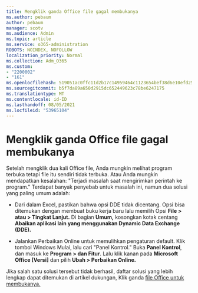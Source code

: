 ```yaml
---
title: Mengklik ganda Office file gagal membukanya
ms.author: pebaum
author: pebaum
manager: scotv
ms.audience: Admin
ms.topic: article
ms.service: o365-administration
ROBOTS: NOINDEX, NOFOLLOW
localization_priority: Normal
ms.collection: Adm_O365
ms.custom:
- "2200002"
- "161"
ms.openlocfilehash: 519051ac0ffc11d2b17c14959464c1123654bef38d6e10efd252b4ff3d8bbc1b
ms.sourcegitcommit: b5f7da89a650d2915dc652449623c78be6247175
ms.translationtype: MT
ms.contentlocale: id-ID
ms.lasthandoff: 08/05/2021
ms.locfileid: "53965104"
---
```

# <a name="double-clicking-an-office-file-fails-to-open-it"></a>Mengklik ganda Office file gagal membukanya

Setelah mengklik dua kali Office file, Anda mungkin melihat program terbuka tetapi file itu sendiri tidak terbuka. Atau Anda mungkin mendapatkan kesalahan: "Terjadi masalah saat mengirimkan perintah ke program." Terdapat banyak penyebab untuk masalah ini, namun dua solusi yang paling umum adalah:

- Dari dalam Excel, pastikan bahwa opsi DDE tidak dicentang. Opsi bisa ditemukan dengan membuat buku kerja baru lalu memilih Opsi **File > atau > Tingkat Lanjut.** Di bagian **Umum,** kosongkan kotak centang **Abaikan aplikasi lain yang menggunakan Dynamic Data Exchange (DDE).**

- Jalankan Perbaikan Online untuk memulihkan pengaturan default. Klik tombol Windows Mulai, lalu cari "Panel Kontrol." Buka **Panel Kontrol**, dan masuk ke **Program > dan Fitur**. Lalu klik kanan pada **Microsoft Office [Versi]** dan pilih **Ubah > Perbaikan Online.**

Jika salah satu solusi tersebut tidak berhasil, daftar solusi yang lebih lengkap dapat ditemukan di artikel dukungan, Klik ganda [file Office untuk membukanya.](https://support.office.com/article/Double-clicking-an-Office-file-fails-to-open-it-1e9c0ad9-34c8-4440-a42e-d30186b29ed6)
